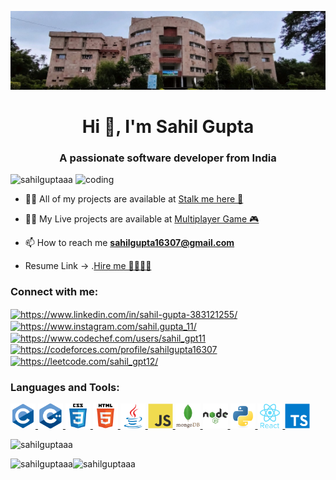 ![logo](https://github.com/Sahilguptaaa/Sahilguptaaa/blob/main/college.jpg)
<h1 align="center">Hi 👋, I'm Sahil Gupta</h1>
<h3 align="center">A passionate software developer from India</h3>
<img align="right" alt="coding" width="400" src="https://media2.giphy.com/media/bGgsc5mWoryfgKBx1u/200w.gif?cid=6c09b9524n6zync2836ciodt41anhquzztjkv65os9ubbv1h&ep=v1_gifs_search&rid=200w.gif&ct=g"
  
<p align="left"> <img src="https://komarev.com/ghpvc/?username=sahilguptaaa&label=Profile%20views&color=0e75b6&style=flat" alt="sahilguptaaa" /> </p>

- 👨‍💻 All of my projects are available at [Stalk me here 🧐](https://github.com/Sahilguptaaa)
 
- 👨‍💻 My Live projects are available at [Multiplayer Game 🎮](https://marsdoodle.vercel.app/)

- 📫 How to reach me **sahilgupta16307@gmail.com**
  
- Resume Link -> .[Hire me 🫱🏻‍🫲🏾](https://drive.google.com/file/d/1KnlSO1_mohzpXr2JcRx_a2XU3vwb4yZI/view?usp=sharing)

<h3 align="left">Connect with me:</h3>
<p align="left">
<a href="https://linkedin.com/in/https://www.linkedin.com/in/sahil-gupta-383121255/" target="blank"><img align="center" src="https://raw.githubusercontent.com/rahuldkjain/github-profile-readme-generator/master/src/images/icons/Social/linked-in-alt.svg" alt="https://www.linkedin.com/in/sahil-gupta-383121255/" height="30" width="40" /></a>
<a href="https://instagram.com/https://www.instagram.com/sahil.gupta_11/" target="blank"><img align="center" src="https://raw.githubusercontent.com/rahuldkjain/github-profile-readme-generator/master/src/images/icons/Social/instagram.svg" alt="https://www.instagram.com/sahil.gupta_11/" height="30" width="40" /></a>
<a href="https://www.codechef.com/users/https://www.codechef.com/users/sahil_gpt11" target="blank"><img align="center" src="https://cdn.jsdelivr.net/npm/simple-icons@3.1.0/icons/codechef.svg" alt="https://www.codechef.com/users/sahil_gpt11" height="30" width="40" /></a>
<a href="https://codeforces.com/profile/https://codeforces.com/profile/sahilgupta16307" target="blank"><img align="center" src="https://raw.githubusercontent.com/rahuldkjain/github-profile-readme-generator/master/src/images/icons/Social/codeforces.svg" alt="https://codeforces.com/profile/sahilgupta16307" height="30" width="40" /></a>
<a href="https://www.leetcode.com/https://leetcode.com/sahil_gpt12/" target="blank"><img align="center" src="https://raw.githubusercontent.com/rahuldkjain/github-profile-readme-generator/master/src/images/icons/Social/leet-code.svg" alt="https://leetcode.com/sahil_gpt12/" height="30" width="40" /></a>
</p>

<h3 align="left">Languages and Tools:</h3>
<p align="left"> <a href="https://www.cprogramming.com/" target="_blank" rel="noreferrer"> <img src="https://raw.githubusercontent.com/devicons/devicon/master/icons/c/c-original.svg" alt="c" width="40" height="40"/> </a> <a href="https://www.w3schools.com/cpp/" target="_blank" rel="noreferrer"> <img src="https://raw.githubusercontent.com/devicons/devicon/master/icons/cplusplus/cplusplus-original.svg" alt="cplusplus" width="40" height="40"/> </a> <a href="https://www.w3schools.com/css/" target="_blank" rel="noreferrer"> <img src="https://raw.githubusercontent.com/devicons/devicon/master/icons/css3/css3-original-wordmark.svg" alt="css3" width="40" height="40"/> </a> <a href="https://www.w3.org/html/" target="_blank" rel="noreferrer"> <img src="https://raw.githubusercontent.com/devicons/devicon/master/icons/html5/html5-original-wordmark.svg" alt="html5" width="40" height="40"/> </a> <a href="https://www.java.com" target="_blank" rel="noreferrer"> <img src="https://raw.githubusercontent.com/devicons/devicon/master/icons/java/java-original.svg" alt="java" width="40" height="40"/> </a> <a href="https://developer.mozilla.org/en-US/docs/Web/JavaScript" target="_blank" rel="noreferrer"> <img src="https://raw.githubusercontent.com/devicons/devicon/master/icons/javascript/javascript-original.svg" alt="javascript" width="40" height="40"/> </a> <a href="https://www.mongodb.com/" target="_blank" rel="noreferrer"> <img src="https://raw.githubusercontent.com/devicons/devicon/master/icons/mongodb/mongodb-original-wordmark.svg" alt="mongodb" width="40" height="40"/> </a> <a href="https://nodejs.org" target="_blank" rel="noreferrer"> <img src="https://raw.githubusercontent.com/devicons/devicon/master/icons/nodejs/nodejs-original-wordmark.svg" alt="nodejs" width="40" height="40"/> </a> <a href="https://www.python.org" target="_blank" rel="noreferrer"> <img src="https://raw.githubusercontent.com/devicons/devicon/master/icons/python/python-original.svg" alt="python" width="40" height="40"/> </a> <a href="https://reactjs.org/" target="_blank" rel="noreferrer"> <img src="https://raw.githubusercontent.com/devicons/devicon/master/icons/react/react-original-wordmark.svg" alt="react" width="40" height="40"/> </a> <a href="https://www.typescriptlang.org/" target="_blank" rel="noreferrer"> <img src="https://raw.githubusercontent.com/devicons/devicon/master/icons/typescript/typescript-original.svg" alt="typescript" width="40" height="40"/> </a> </p>

<p>&nbsp;<img align="left" src="https://github-readme-stats.vercel.app/api?username=sahilguptaaa&show_icons=true&locale=en" alt="sahilguptaaa" /></p>
<p><img align="left" src="https://github-readme-stats.vercel.app/api/top-langs?username=sahilguptaaa&show_icons=true&locale=en&layout=compact" alt="sahilguptaaa" /></p>
<p><img align="left" src="https://github-readme-streak-stats.herokuapp.com/?user=sahilguptaaa&" alt="sahilguptaaa" /></p>
